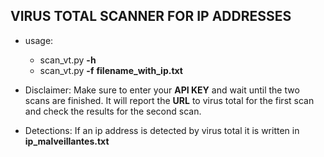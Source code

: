 ## VIRUS TOTAL SCANNER FOR IP ADDRESSES
- usage:
  - scan_vt.py **-h**
  - scan_vt.py **-f**  **filename_with_ip.txt**
  
- Disclaimer: Make sure to enter your **API KEY** and wait until the two scans are finished. It will report the **URL** to virus total for the first scan and check the results for the second scan.

- Detections: If an ip address is detected by virus total it is written in **ip_malveillantes.txt**
